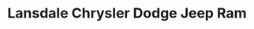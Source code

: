 ---
title: "Lansdale Chrysler Dodge Jeep Ram"
url: /montgomeryville/lansdale-chrysler-dodge-jeep-ram/
shop: Autohaus
---